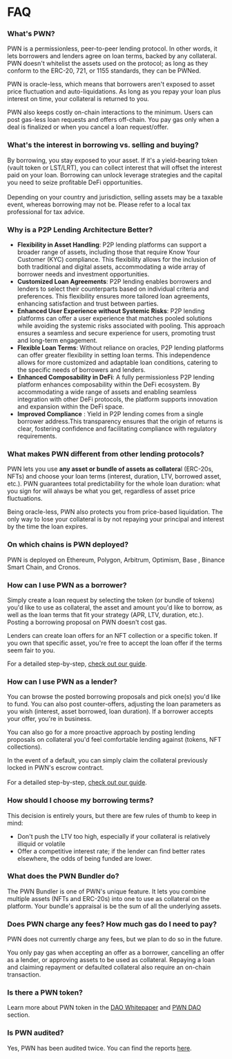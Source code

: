 # FAQ

### What's PWN?&#x20;

PWN is a permissionless, peer-to-peer lending protocol. In other words, it lets borrowers and lenders agree on loan terms, backed by any collateral. PWN doesn't whitelist the assets used on the protocol;  as long as they conform to the ERC-20, 721, or 1155 standards, they can be PWNed.

PWN is oracle-less, which means that borrowers aren't exposed to asset price fluctuation and auto-liquidations. As long as you repay your loan plus interest on time, your collateral is returned to you.&#x20;

PWN also keeps costly on-chain interactions to the minimum. Users can post gas-less loan requests and offers off-chain. You pay gas only when a deal is finalized or when you cancel a loan request/offer.&#x20;

### What's the interest in borrowing vs. selling and buying?

By borrowing, you stay exposed to your asset. If it's a yield-bearing token (vault token or LST/LRT), you can collect interest that will offset the interest paid on your loan. Borrowing can unlock leverage strategies and the capital you need to seize profitable DeFi opportunities.\
\
Depending on your country and jurisdiction, selling assets may be a taxable event, whereas borrowing may not be. Please refer to a local tax professional for tax advice.&#x20;

### Why is a P2P Lending Architecture Better?

* **Flexibility in Asset Handling**: P2P lending platforms can support a broader range of assets, including those that require Know Your Customer (KYC) compliance. This flexibility allows for the inclusion of both traditional and digital assets, accommodating a wide array of borrower needs and investment opportunities.
* **Customized Loan Agreements**: P2P lending enables borrowers and lenders to select their counterparts based on individual criteria and preferences. This flexibility ensures more tailored loan agreements, enhancing satisfaction and trust between parties.
* **Enhanced User Experience without Systemic Risks**: P2P lending platforms can offer a user experience that matches pooled solutions while avoiding the systemic risks associated with pooling. This approach ensures a seamless and secure experience for users, promoting trust and long-term engagement.
* **Flexible Loan Terms**: Without reliance on oracles, P2P lending platforms can offer greater flexibility in setting loan terms. This independence allows for more customized and adaptable loan conditions, catering to the specific needs of borrowers and lenders.
* **Enhanced Composability in DeFi**: A fully permissionless P2P lending platform enhances composability within the DeFi ecosystem. By accommodating a wide range of assets and enabling seamless integration with other DeFi protocols, the platform supports innovation and expansion within the DeFi space.
* **Improved Compliance** : Yield in P2P lending comes from a single borrower address.This transparency ensures that the origin of returns is clear, fostering confidence and facilitating compliance with regulatory requirements.

### What makes PWN different from other lending protocols?

PWN lets you use **any asset or bundle of assets as collatera**l (ERC-20s, NFTs) and choose your loan terms (interest, duration, LTV, borrowed asset, etc.). PWN guarantees total predictability for the whole loan duration: what you sign for will always be what you get, regardless of asset price fluctuations.

Being oracle-less, PWN also protects you from price-based liquidation. The only way to lose your collateral is by not repaying your principal and interest by the time the loan expires.

### **On which chains is PWN deployed?**

PWN is deployed on Ethereum, Polygon, Arbitrum, Optimism, Base , Binance Smart Chain, and Cronos.

### How can I use PWN as a borrower?&#x20;

Simply create a loan request by selecting the token (or bundle of tokens) you'd like to use as collateral, the asset and amount you'd like to borrow, as well as the loan terms that fit your strategy (APR, LTV, duration, etc.). Posting a borrowing proposal on PWN doesn't cost gas.&#x20;

Lenders can create loan offers for an NFT collection or a specific token. If you own that specific asset, you're free to accept the loan offer if the terms seem fair to you.&#x20;

For a detailed step-by-step, [check out our guide](guides/borrowing-on-pwn/).

### How can I use PWN as a lender?&#x20;

You can browse the posted borrowing proposals and pick one(s) you'd like to fund. You can also post counter-offers, adjusting the loan parameters as you wish (interest, asset borrowed, loan duration). If a borrower accepts your offer, you're in business.&#x20;

You can also go for a more proactive approach by posting lending proposals on collateral you'd feel comfortable lending against (tokens, NFT collections).

In the event of a default, you can simply claim the collateral previously locked in PWN's escrow contract. \
\
For a detailed step-by-step, [check out our guide](guides/lending-on-pwn/).

### How should I choose my borrowing terms?

This decision is entirely yours, but there are few rules of thumb to keep in mind:

* Don't push the LTV too high, especially if your collateral is relatively illiquid or volatile
* Offer a competitive interest rate; if the lender can find better rates elsewhere, the odds of being funded are lower.

### What does the PWN Bundler do?

The PWN Bundler is one of PWN's unique feature. It lets you combine multiple assets (NFTs and ERC-20s) into one to use as collateral on the platform. Your bundle's appraisal is be the sum of all the underlying assets.

### Does PWN charge any fees? How much gas do I need to pay?&#x20;

PWN does not currently charge any fees, but we plan to do so in the future.&#x20;

You only pay gas when accepting an offer as a borrower, cancelling an offer as a lender, or approving assets to be used as collateral. Repaying a loan and claiming repayment or defaulted collateral also require an on-chain transaction.

### Is there a PWN token?&#x20;

Learn more about PWN token in the [DAO Whitepaper](https://pwn.xyz/dao-whitepaper.pdf) and [PWN DAO](https://docs.pwn.xyz/pwn-dao/pwn-dao) section.

### Is PWN audited?

Yes, PWN has been audited twice. You can find the reports [here](https://dev-docs.pwn.xyz/more-documentation/audits/pwn-v1-audits).
